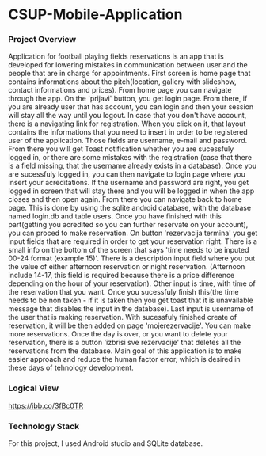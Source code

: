 # CSUP-Mobile-Application


### Project Overview

Application for football playing fields reservations is an app that is developed for lowering mistakes in communication between
user and the people that are in charge for appointments. 
First screen is home page that contains informations about the pitch(location, gallery with slideshow, contact informations and prices).
From home page you can navigate through the app. On the 'prijavi' button, you get login page. From there, if you are already user that
has account, you can login and then your session will stay all the way until you logout. In case that you don't have account,
there is a navigating link for registration. When you click on it, that layout contains the informations that you need to insert in 
order to be registered user of the application. Those fields are username, e-mail and password. From there you will get Toast notification
whether you are sucessfuly logged in, or there are some mistakes with the registration (case that there is a field missing, that the username
already exists in a database). Once you are sucessfuly logged in, you can then navigate to login page where you insert your acreditations.
If the username and password are right, you get logged in screen that will stay there and you will be logged in when the app closes and then open again.
From there you can navigate back to home page. This is done by using the sqlite android database, with the database named login.db and table users.
Once you have finished with this part(getting you acredited so you can further reservate on your account), you can proced to make reservation.
On button 'rezervacija termina' you get input fields that are required in order to get your reservation right. There is a small info on the bottom
of the screen that says 'time needs to be inputed 00-24 format (example 15)'. There is a description input field where you put the value of 
either afternoon reservation or night reservation. (Afternoon include 14-17, this field is required because there is a price difference 
depending on the hour of your reservation). Other input is time, with time of the reservation that you want. 
Once you sucessfuly finish this(the time needs to be non taken - if it is taken then you get toast that it is unavailable
message that disables the input in the database). Last input is username of the user that is making reservation.
With sucessfuly finished create of reservation, it will be then added on page 'mojerezervacije'. You can make more reservations.
Once the day is over, or you want to delete your reservation, there is a button 'izbrisi sve rezervacije' that deletes all the reservations 
from the database.
Main goal of this application is to make easier approach and reduce the human factor error, which is desired in these days of tehnology development.


### Logical View

https://ibb.co/3fBc0TR

### Technology Stack

For this project, I used Android studio and SQLite database.

